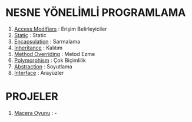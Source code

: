 # NESNE YÖNELİMLİ PROGRAMLAMA


1. [Access Modifiers](https://github.com/EkojeaNx/JavaRoadMapProjects/blob/EkojeaN/NesneYonelimliProgramlama/AccessModifiers.md) : Erişim Belirleyiciler
2. [Static]() : Static
3. [Encapsulation]() : Sarmalama
4. [Inheritance]() : Kalıtım
5. [Method Overriding]() : Metod Ezme
6. [Polymorphism]() : Çok Biçimlilik
7. [Abstraction]() : Soyutlama
8. [Interface]() : Arayüzler

# PROJELER

1. [Macera Oyunu]() : -